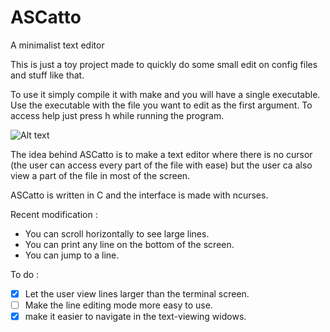﻿# ASCatto
A minimalist text editor

This is just a toy project made to quickly do some small edit on config files and stuff like that.

To use it simply compile it with make and you will have a single executable. Use the executable with the file you want to edit as the first argument.
To access help just press h while running the program.

![Alt text](https://i.imgur.com/xG27KdU.png "Editing a line")

The idea behind ASCatto is to make a text editor where there is no cursor (the user can access every part of the file with ease) but the user ca also view a part of the file in most of the screen.

ASCatto is written in C and the interface is made with ncurses.

Recent modification :
* You can scroll horizontally to see large lines.
* You can print any line on the bottom of the screen.
* You can jump to a line.

To do :
- [x] Let the user view lines larger than the terminal screen.
- [ ] Make the line editing mode more easy to use.
- [x] make it easier to navigate in the text-viewing widows.
